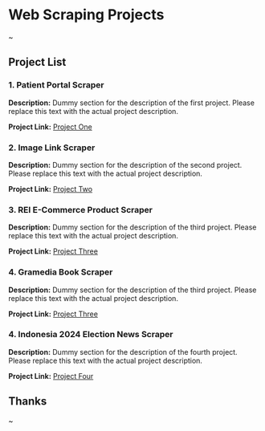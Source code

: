 # Web Scraping Projects

~

## Project List

### 1. Patient Portal Scraper

**Description:**
Dummy section for the description of the first project. Please replace this text with the actual project description.

**Project Link:**
[Project One](#)

### 2. Image Link Scraper

**Description:**
Dummy section for the description of the second project. Please replace this text with the actual project description.

**Project Link:**
[Project Two](#)

### 3. REI E-Commerce Product Scraper

**Description:**
Dummy section for the description of the third project. Please replace this text with the actual project description.

**Project Link:**
[Project Three](#)

### 4. Gramedia Book Scraper

**Description:**
Dummy section for the description of the third project. Please replace this text with the actual project description.

**Project Link:**
[Project Three](#)

### 4. Indonesia 2024 Election News Scraper

**Description:**
Dummy section for the description of the fourth project. Please replace this text with the actual project description.

**Project Link:**
[Project Four](#)

## Thanks

~
